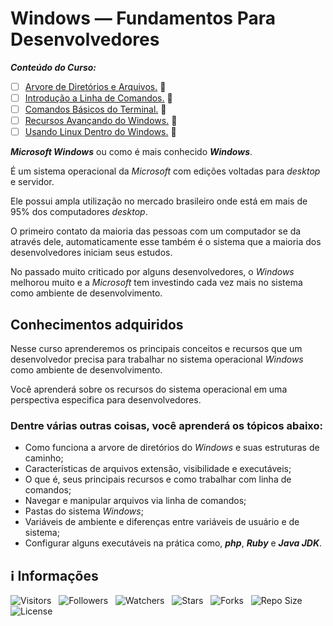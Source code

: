 <!-- Título -->
# Windows — Fundamentos Para Desenvolvedores

***Conteúdo do Curso:***

* [ ] [Arvore de Diretórios e Arquivos.](https://github.com/Devsgeeknerd/mod-arv-dir-arq-win-fun-par-des-bas) &#128679;
* [ ] [Introdução a Linha de Comandos.](https://github.com/Devsgeeknerd/mod-int-lin-com-win-fun-par-des-bas) &#128679;
* [ ] [Comandos Básicos do Terminal.](https://github.com/Devsgeeknerd/mod-com-bas-ter-win-fun-par-des-bas) &#128679;
* [ ] [Recursos Avançando do Windows.](https://github.com/Devsgeeknerd/mod-rec-ava-win-win-fun-par-des-bas) &#128679;
* [ ] [Usando Linux Dentro do Windows.](https://github.com/Devsgeeknerd/mod-usa-lin-den-win-win-fun-par-des-bas) &#128679;

***Microsoft Windows*** ou como é mais conhecido ***Windows***.

É um sistema operacional da *Microsoft* com edições voltadas para *desktop* e servidor.

Ele possui ampla utilização no mercado brasileiro onde está em mais de 95% dos computadores *desktop*.

O primeiro contato da maioria das pessoas com um computador se da através dele, automaticamente esse também é o sistema que a maioria dos desenvolvedores iniciam seus estudos.

No passado muito criticado por alguns desenvolvedores, o *Windows* melhorou muito e a *Microsoft* tem investindo cada vez mais no sistema como ambiente de desenvolvimento.

## Conhecimentos adquiridos

Nesse curso aprenderemos os principais conceitos e recursos que um desenvolvedor precisa para trabalhar no sistema operacional *Windows* como ambiente de desenvolvimento.

Você aprenderá sobre os recursos do sistema operacional em uma perspectiva especifica para desenvolvedores.

### Dentre várias outras coisas, você aprenderá os tópicos abaixo:

* Como funciona a arvore de diretórios do *Windows* e suas estruturas de caminho;
* Características de arquivos extensão, visibilidade e executáveis;
* O que é, seus principais recursos e como trabalhar com linha de comandos;
* Navegar e manipular arquivos via linha de comandos;
* Pastas do sistema *Windows*;
* Variáveis de ambiente e diferenças entre variáveis de usuário e de sistema;
* Configurar alguns executáveis na prática como, ***php***, ***Ruby*** e ***Java JDK***.

<!-- Informações -->
## &#8505; Informações

![Visitors](https://api.visitorbadge.io/api/visitors?path=Devsgeeknerd%2Fcur-win-fun-bas&label=Visitantes&labelColor=%23700070&labelStyle=none&countColor=%23000fff&style=plastic&color=%23ffffff "Total de Visitantes")
&nbsp;
![Followers](https://img.shields.io/github/followers/Devsgeeknerd?style=p&label=Seguidores&labelColor=800080&color=000fff "Total de Seguidores")
&nbsp;
![Watchers](https://img.shields.io/github/watchers/Devsgeeknerd/cur-win-fun-bas?style=p&label=Observadores&labelColor=800080&color=000fff "Total de Observadores")
&nbsp;
![Stars](https://img.shields.io/github/stars/Devsgeeknerd/cur-win-fun-bas?style=p&label=Estrelas&labelColor=800080&color=000fff "Total de Estrelas")
&nbsp;
![Forks](https://img.shields.io/github/forks/Devsgeeknerd/cur-win-fun-bas?style=p&label=Bifurcações&labelColor=800080&color=000fff "Total de Bifurcações")
&nbsp;
![Repo Size](https://img.shields.io/github/repo-size/Devsgeeknerd/cur-win-fun-bas?style=p&label=Tamanho&labelColor=800080&color=000fff "Tamanho do Repositório")
&nbsp;
![License](https://img.shields.io/github/license/Devsgeeknerd/cur-win-fun-bas?style=p&label=Licença&labelColor=800080&color=000fff "Licença do Repositório")
